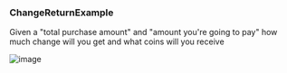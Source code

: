 ### ChangeReturnExample

Given a "total purchase amount" and "amount you're going to pay" how much change will you get and what coins will you receive

![image](https://user-images.githubusercontent.com/4426088/57960800-d3186e80-7902-11e9-9708-a7acc6b80915.png)

